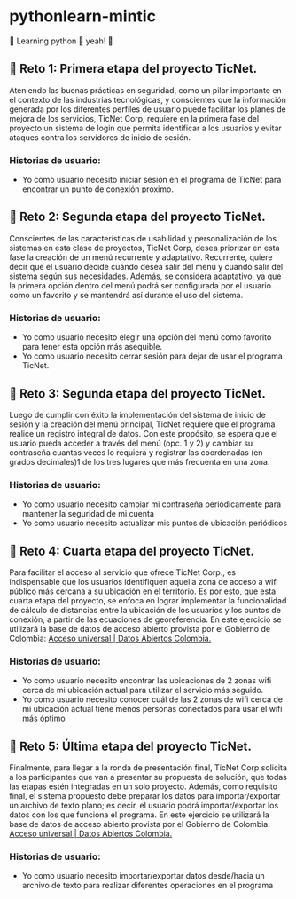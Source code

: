 # pythonlearn-mintic
💚 Learning python 🐍 yeah! 💚

 

## 💚 Reto 1: Primera etapa del proyecto TicNet.

Ateniendo las buenas prácticas en seguridad, como un pilar importante en el
contexto de las industrias tecnológicas, y conscientes que la información generada
por los diferentes perfiles de usuario puede facilitar los planes de mejora de los
servicios, TicNet Corp, requiere en la primera fase del proyecto un sistema de login
que permita identificar a los usuarios y evitar ataques contra los servidores de inicio
de sesión.

### Historias de usuario:

* Yo como usuario necesito iniciar sesión en el programa de TicNet
para encontrar un punto de conexión próximo.


## 💚 Reto 2: Segunda etapa del proyecto TicNet.

Conscientes de las características de usabilidad y personalización de los sistemas
en esta clase de proyectos, TicNet Corp, desea priorizar en esta fase la creación de
un menú recurrente y adaptativo. Recurrente, quiere decir que el usuario decide
cuándo desea salir del menú y cuando salir del sistema según sus necesidades.
Además, se considera adaptativo, ya que la primera opción dentro del menú podrá
ser configurada por el usuario como un favorito y se mantendrá así durante el uso
del sistema.

### Historias de usuario:

* Yo como usuario necesito elegir una opción del menú como favorito
para tener esta opción más asequible.
* Yo como usuario necesito cerrar sesión para dejar de usar el
programa TicNet.


## 💚 Reto 3: Segunda etapa del proyecto TicNet.

Luego de cumplir con éxito la implementación del sistema de inicio de sesión y la
creación del menú principal, TicNet requiere que el programa realice un registro
integral de datos. Con este propósito, se espera que el usuario pueda acceder a
través del menú (opc. 1 y 2) y cambiar su contraseña cuantas veces lo requiera y
registrar las coordenadas (en grados decimales)1 de los tres lugares que más
frecuenta en una zona.

### Historias de usuario:

* Yo como usuario necesito cambiar mi contraseña periódicamente
para mantener la seguridad de mi cuenta
* Yo como usuario necesito actualizar mis puntos de ubicación
periódicos

## 💚 Reto 4: Cuarta etapa del proyecto TicNet.

Para facilitar el acceso al servicio que ofrece TicNet Corp., es indispensable que
los usuarios identifiquen aquella zona de acceso a wifi público más cercana a su
ubicación en el territorio. Es por esto, que esta cuarta etapa del proyecto, se
enfoca en lograr implementar la funcionalidad de cálculo de distancias entre la
ubicación de los usuarios y los puntos de conexión, a partir de las ecuaciones de
georeferencia. En este ejercicio se utilizará la base de datos de acceso abierto
provista por el Gobierno de Colombia: [Acceso universal | Datos Abiertos Colombia.](https://www.datos.gov.co/Ciencia-Tecnolog-a-e-Innovaci-n/Acceso-universal/rejx-ewy7/)

### Historias de usuario:
* Yo como usuario necesito encontrar las ubicaciones de 2 zonas wifi
cerca de mi ubicación actual para utilizar el servicio más seguido.
* Yo como usuario necesito conocer cuál de las 2 zonas de wifi cerca
de mi ubicación actual tiene menos personas conectados para usar
el wifi más óptimo


## 💚 Reto 5: Última etapa del proyecto TicNet.

Finalmente, para llegar a la ronda de presentación final, TicNet Corp solicita a los
participantes que van a presentar su propuesta de solución, que todas las etapas
estén integradas en un solo proyecto. Además, como requisito final, el sistema
propuesto debe preparar los datos para importar/exportar un archivo de texto
plano; es decir, el usuario podrá importar/exportar los datos con los que funciona
el programa. En este ejercicio se utilizará la base de datos de acceso abierto
provista por el Gobierno de Colombia: [Acceso universal | Datos Abiertos Colombia.](https://www.datos.gov.co/Ciencia-Tecnolog-a-e-Innovaci-n/Acceso-universal/rejx-ewy7/)

### Historias de usuario:
* Yo como usuario necesito importar/exportar datos desde/hacia un
archivo de texto para realizar diferentes operaciones en el programa
